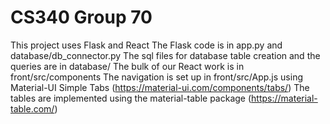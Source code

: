 # CS340 Group 70
This project uses Flask and React
The Flask code is in app.py and database/db_connector.py
The sql files for database table creation and the queries are in database/
The bulk of our React work is in front/src/components
The navigation is set up in front/src/App.js using Material-UI Simple Tabs
    (https://material-ui.com/components/tabs/)
The tables are implemented using the material-table package
    (https://material-table.com/)
